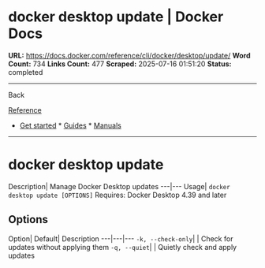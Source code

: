 # docker desktop update | Docker Docs

**URL:** https://docs.docker.com/reference/cli/docker/desktop/update/
**Word Count:** 734
**Links Count:** 477
**Scraped:** 2025-07-16 01:51:20
**Status:** completed

---

Back

[Reference](https://docs.docker.com/reference/)

  * [Get started](https://docs.docker.com/get-started/)   * [Guides](https://docs.docker.com/guides/)   * [Manuals](https://docs.docker.com/manuals/)

* * *

# docker desktop update

Description| Manage Docker Desktop updates   ---|---   Usage| `docker desktop update [OPTIONS]`      Requires: Docker Desktop 4.39 and later

## Options

Option| Default| Description   ---|---|---   `-k, --check-only`| | Check for updates without applying them   `-q, --quiet`| | Quietly check and apply updates